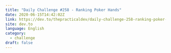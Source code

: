 ```yaml
---
title: "Daily Challenge #258 - Ranking Poker Hands"
date: 2020-06-15T14:42:02Z
link: https://dev.to/thepracticaldev/daily-challenge-258-ranking-poker-hands-56jm?utm_medium=RSS&utm_source=news.12bit.vn
site: dev.to
language: English
category:
  - challenge
draft: false
---
```


